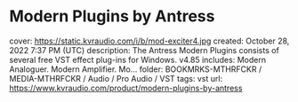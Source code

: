 # Modern Plugins by Antress

cover: https://static.kvraudio.com/i/b/mod-exciter4.jpg
created: October 28, 2022 7:37 PM (UTC)
description: The Antress Modern Plugins consists of several free VST effect plug-ins for Windows. v4.85 includes: Modern Analoguer. Modern Amplifier. Mo...
folder: BOOKMRKS-MTHRFCKR / MEDIA-MTHRFCKR / Audio / Pro Audio / VST
tags: vst
url: https://www.kvraudio.com/product/modern-plugins-by-antress